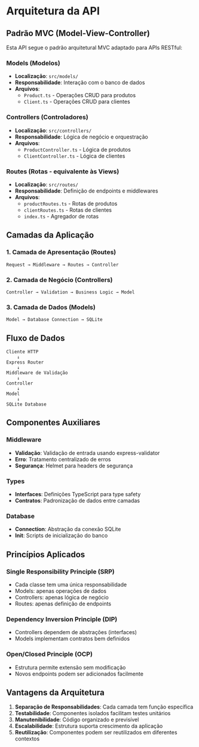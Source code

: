 # Arquitetura da API

## Padrão MVC (Model-View-Controller)

Esta API segue o padrão arquitetural MVC adaptado para APIs RESTful:

### Models (Modelos)
- **Localização**: `src/models/`
- **Responsabilidade**: Interação com o banco de dados
- **Arquivos**:
  - `Product.ts` - Operações CRUD para produtos
  - `Client.ts` - Operações CRUD para clientes

### Controllers (Controladores)
- **Localização**: `src/controllers/`
- **Responsabilidade**: Lógica de negócio e orquestração
- **Arquivos**:
  - `ProductController.ts` - Lógica de produtos
  - `ClientController.ts` - Lógica de clientes

### Routes (Rotas - equivalente às Views)
- **Localização**: `src/routes/`
- **Responsabilidade**: Definição de endpoints e middlewares
- **Arquivos**:
  - `productRoutes.ts` - Rotas de produtos
  - `clientRoutes.ts` - Rotas de clientes
  - `index.ts` - Agregador de rotas

## Camadas da Aplicação

### 1. Camada de Apresentação (Routes)
```
Request → Middleware → Routes → Controller
```

### 2. Camada de Negócio (Controllers)
```
Controller → Validation → Business Logic → Model
```

### 3. Camada de Dados (Models)
```
Model → Database Connection → SQLite
```

## Fluxo de Dados

```
Cliente HTTP
    ↓
Express Router
    ↓
Middleware de Validação
    ↓
Controller
    ↓
Model
    ↓
SQLite Database
```

## Componentes Auxiliares

### Middleware
- **Validação**: Validação de entrada usando express-validator
- **Erro**: Tratamento centralizado de erros
- **Segurança**: Helmet para headers de segurança

### Types
- **Interfaces**: Definições TypeScript para type safety
- **Contratos**: Padronização de dados entre camadas

### Database
- **Connection**: Abstração da conexão SQLite
- **Init**: Scripts de inicialização do banco

## Princípios Aplicados

### Single Responsibility Principle (SRP)
- Cada classe tem uma única responsabilidade
- Models: apenas operações de dados
- Controllers: apenas lógica de negócio
- Routes: apenas definição de endpoints

### Dependency Inversion Principle (DIP)
- Controllers dependem de abstrações (interfaces)
- Models implementam contratos bem definidos

### Open/Closed Principle (OCP)
- Estrutura permite extensão sem modificação
- Novos endpoints podem ser adicionados facilmente

## Vantagens da Arquitetura

1. **Separação de Responsabilidades**: Cada camada tem função específica
2. **Testabilidade**: Componentes isolados facilitam testes unitários
3. **Manutenibilidade**: Código organizado e previsível
4. **Escalabilidade**: Estrutura suporta crescimento da aplicação
5. **Reutilização**: Componentes podem ser reutilizados em diferentes contextos
